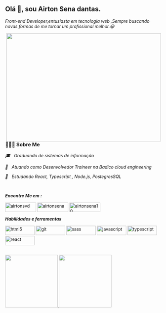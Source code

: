 ## Olá 👋, sou Airton Sena dantas.

_Front-end Developer,entusiasta em tecnologia web ,Sempre buscando novas formas de me tornar um profissional
melhor.😀_

<img align="right" height="350" width="500" src="https://airtonfolio.vercel.app/images/home.png" />


### 👨🏻‍💻 Sobre Me 



 _🎓 &nbsp; Graduando de sistemas de informaçâo_

_💼 &nbsp; Atuando como Desenvolvedor Traineer na Badico cloud engineering_

_🌱 &nbsp; Estudando  React, Typescript , Node.js, PostegresSQL_




 </br>

_**Encontre Me em :**_

<p align="left">
   
<a href="https://twitter.com/airtonsvd" target="blank"><img align="center" src="https://img.shields.io/badge/Twitter-1DA1F2?style=for-the-badge&logo=twitter&logoColor=white" alt="airtonsvd" height="30" width="100" /></a>
<a href="https://www.linkedin.com/in/airtonsena/" target="blank"><img align="center" src="https://img.shields.io/badge/LinkedIn-0077B5?style=for-the-badge&logo=linkedin&logoColor=white" alt="airtonsena" height="30" width="100" /></a>
<a href="https://www.instagram.com/airtonsena10/" target="blank"><img align="center" src="https://img.shields.io/badge/Instagram-E4405F?style=for-the-badge&logo=instagram&logoColor=white" alt="airtonsena10" height="30" width="100" /></a>
</p>

_**Habilidades e ferramentas**_

<p align="left">
<img src="https://img.shields.io/badge/HTML5-E34F26?style=for-the-badge&logo=html5&logoColor=white" alt="html5" width="95" height="30"/> 
<img src="https://img.shields.io/badge/Sass-CC6699?style=for-the-badge&logo=sass&logoColor=white" alt="git" width="95" height="30"/> 
  <img src="https://img.shields.io/badge/Git-E34F26?style=for-the-badge&logo=git&logoColor=white" alt="sass" width="95" height="30"/> 
<img src="https://img.shields.io/badge/JavaScript-323330?style=for-the-badge&logo=javascript&logoColor=F7DF1E" alt="javascript" width="95" height="30"/> 
<img src="https://img.shields.io/badge/TypeScript-007ACC?style=for-the-badge&logo=typescript&logoColor=white" alt="typescript" width="95" height="30"/> 
  <img src="https://img.shields.io/badge/React-20232A?style=for-the-badge&logo=react&logoColor=61DAFB" alt="react" width="95" height="30"/> 
<div>
  <br/>
  
  <a href="https://www.linkedin.com/in/airtonsena/">
  <img height="170em" src="https://github-readme-stats.vercel.app/api?username=airtonsena10&show_icons=true&theme=nord&include_all_commits=true&count_private=true" />
    
  <img height="170em" src="https://github-readme-stats.vercel.app/api/top-langs/?username=airtonsena10&layout=compact&langs_count=16&theme=nord"/>
</div>
 

  


